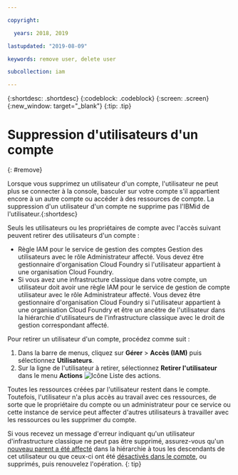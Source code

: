 ```yaml
---

copyright:

  years: 2018, 2019

lastupdated: "2019-08-09"

keywords: remove user, delete user

subcollection: iam

---
```


{:shortdesc: .shortdesc}
{:codeblock: .codeblock}
{:screen: .screen}
{:new_window: target="_blank"}
{:tip: .tip}

# Suppression d'utilisateurs d'un compte
{: #remove}

Lorsque vous supprimez un utilisateur d'un compte, l'utilisateur ne peut plus se connecter à la console, basculer sur votre compte s'il appartient encore à un autre compte ou accéder à des ressources de compte. La suppression d'un utilisateur d'un compte ne supprime pas l'IBMid de l'utilisateur.{:shortdesc}

Seuls les utilisateurs ou les propriétaires de compte avec l'accès suivant peuvent retirer des utilisateurs d'un compte :

* Règle IAM pour le service de gestion des comptes Gestion des utilisateurs avec le rôle Administrateur affecté. Vous devez être gestionnaire d'organisation Cloud Foundry si l'utilisateur appartient à une organisation Cloud Foundry.
* Si vous avez une infrastructure classique dans votre compte, un utilisateur doit avoir une règle IAM pour le service de gestion de compte utilisateur avec le rôle Administrateur affecté. Vous devez être gestionnaire d'organisation Cloud Foundry si l'utilisateur appartient à une organisation Cloud Foundry et être un ancêtre de
l'utilisateur dans la hiérarchie d'utilisateurs de l'infrastructure classique avec le droit de gestion correspondant affecté.

Pour retirer un utilisateur d'un compte, procédez comme suit :

1. Dans la barre de menus, cliquez sur **Gérer** &gt; **Accès (IAM)** puis sélectionnez **Utilisateurs**.
2. Sur la ligne de l'utilisateur à retirer, sélectionnez **Retirer l'utilisateur** dans le menu **Actions** ![Icône Liste des actions](../icons/action-menu-icon.svg).

Toutes les ressources créées par l'utilisateur restent dans le compte. Toutefois, l'utilisateur n'a plus accès au travail avec ces ressources, de sorte que le propriétaire du compte ou un administrateur pour ce service ou cette instance de service peut affecter d'autres utilisateurs à travailler avec les ressources ou les supprimer du compte.

Si vous recevez un message d'erreur indiquant qu'un utilisateur d'infrastructure classique ne peut pas être supprimé, assurez-vous qu'un [nouveau parent a
été affecté](/docs/iam?topic=iam-update-parent) dans la hiérarchie à tous les descendants de cet utilisateur ou que ceux-ci ont été [désactivés dans le compte](/docs/iam?topic=iam-status), ou supprimés, puis renouvelez l'opération.
{: tip}
